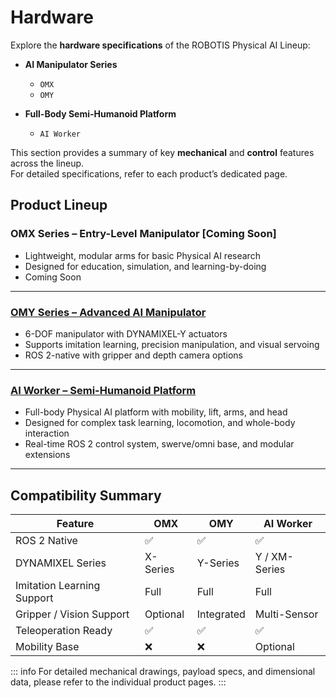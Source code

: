 # Hardware
Explore the **hardware specifications** of the ROBOTIS Physical AI Lineup:

- **AI Manipulator Series**
  - `OMX`
  - `OMY`

- **Full-Body Semi-Humanoid Platform**
  - `AI Worker`

This section provides a summary of key **mechanical** and **control** features across the lineup.  
For detailed specifications, refer to each product’s dedicated page.

## Product Lineup

### OMX Series – Entry-Level Manipulator [Coming Soon]
- Lightweight, modular arms for basic Physical AI research
- Designed for education, simulation, and learning-by-doing
- Coming Soon

---

### [OMY Series – Advanced AI Manipulator](/hardware_omy.md)
- 6-DOF manipulator with DYNAMIXEL-Y actuators
- Supports imitation learning, precision manipulation, and visual servoing
- ROS 2-native with gripper and depth camera options

---

### [AI Worker – Semi-Humanoid Platform](/hardware_ai_worker.md)
- Full-body Physical AI platform with mobility, lift, arms, and head
- Designed for complex task learning, locomotion, and whole-body interaction
- Real-time ROS 2 control system, swerve/omni base, and modular extensions

---

## Compatibility Summary

| Feature                     | OMX         | OMY         | AI Worker     |
|-----------------------------|-------------|-------------|---------------|
| ROS 2 Native                | ✅          | ✅          | ✅            |
| DYNAMIXEL Series            | X-Series    | Y-Series    | Y / XM-Series |
| Imitation Learning Support  | Full        | Full        | Full          |
| Gripper / Vision Support    | Optional    | Integrated  | Multi-Sensor  |
| Teleoperation Ready         | ✅          | ✅          | ✅            |
| Mobility Base               | ❌          | ❌          | Optional      |

::: info
For detailed mechanical drawings, payload specs, and dimensional data, please refer to the individual product pages.
:::
